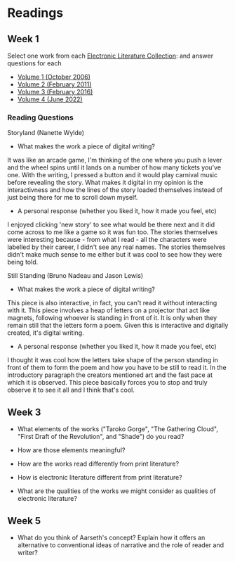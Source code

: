 # Readings
## Week 1

Select one work from each [Electronic Literature Collection](https://collection.eliterature.org/): and answer questions for each

* [Volume 1 (October 2006)](https://collection.eliterature.org/1/)
* [Volume 2 (February 2011)](https://collection.eliterature.org/2/)
* [Volume 3 (February 2016)](https://collection.eliterature.org/3/)
* [Volume 4 (June 2022)](https://collection.eliterature.org/4/)

### Reading Questions

Storyland (Nanette Wylde)
- What makes the work a piece of digital writing?

It was like an arcade game, I'm thinking of the one where you push a lever and the wheel spins until it lands on a number of how many tickets you've one. With the writing, I pressed a button and it would play carnival music before revealing the story. What makes it digital in my opinion is the interactivness and how the lines of the story loaded themselves instead of just being there for me to scroll down myself.

- A personal response (whether you liked it, how it made you feel, etc)

I enjoyed clicking 'new story' to see what would be there next and it did come across to me like a game so it was fun too. The stories themselves were interesting because - from what I read - all the characters were labelled by their career, I didn't see any real names. The stories themselves didn't make much sense to me either but it was cool to see how they were being told.

Still Standing (Bruno Nadeau and Jason Lewis)
- What makes the work a piece of digital writing?

This piece is also interactive, in fact, you can't read it without interacting with it. This piece involves a heap of letters on a projector that act like magnets, following whoever is standing in front of it. It is only when they remain still that the letters form a poem. Given this is interactive and digitally created, it's digital writing.

- A personal response (whether you liked it, how it made you feel, etc)

I thought it was cool how the letters take shape of the person standing in front of them to form the poem and how you have to be still to read it. In the introductory paragraph the creators mentioned art and the fast pace at which it is observed. This piece basically forces you to stop and truly observe it to see it all and I think that's cool.

## Week 3

- What elements of the works ("Taroko Gorge", "The Gathering Cloud", "First Draft of the Revolution", and "Shade") do you read?

- How are those elements meaningful?

- How are the works read differently from print literature?

- How is electronic literature different from print literature?

- What are the qualities of the works we might consider as qualities of electronic literature?

## Week 5

- What do you think of Aarseth's concept? Explain how it offers an alternative to conventional ideas of narrative and the role of reader and writer?
